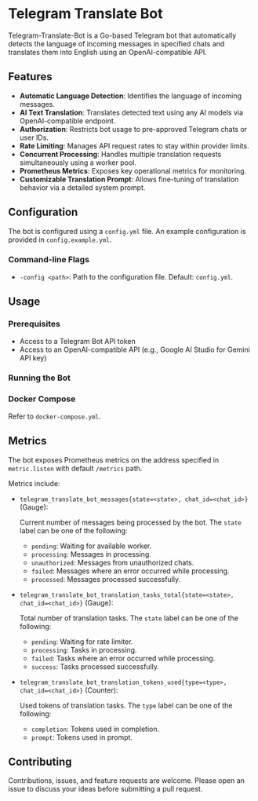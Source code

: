 # Telegram Translate Bot

Telegram-Translate-Bot is a Go-based Telegram bot that automatically detects the language of incoming messages in specified chats and translates them into English using an OpenAI-compatible API.

## Features

* **Automatic Language Detection**: Identifies the language of incoming messages.
* **AI Text Translation**: Translates detected text using any AI models via OpenAI-compatible endpoint.
* **Authorization**: Restricts bot usage to pre-approved Telegram chats or user IDs.
* **Rate Limiting**: Manages API request rates to stay within provider limits.
* **Concurrent Processing**: Handles multiple translation requests simultaneously using a worker pool.
* **Prometheus Metrics**: Exposes key operational metrics for monitoring.
* **Customizable Translation Prompt**: Allows fine-tuning of translation behavior via a detailed system prompt.

## Configuration

The bot is configured using a `config.yml` file. An example configuration is provided in `config.example.yml`.

### Command-line Flags

  * `-config <path>`: Path to the configuration file. Default: `config.yml`.

## Usage

### Prerequisites

  * Access to a Telegram Bot API token
  * Access to an OpenAI-compatible API (e.g., Google AI Studio for Gemini API key)

### Running the Bot

### Docker Compose

Refer to `docker-compose.yml`.

## Metrics

The bot exposes Prometheus metrics on the address specified in `metric.listen` with default `/metrics` path.

Metrics include:

  * `telegram_translate_bot_messages{state=<state>, chat_id=<chat_id>}` (Gauge):

     Current number of messages being processed by the bot. The `state` label can be one of the following:

     * `pending`: Waiting for available worker.
     * `processing`: Messages in processing.
     * `unauthorized`: Messages from unauthorized chats.
     * `failed`: Messages where an error occurred while processing.
     * `processed`: Messages processed successfully.

  * `telegram_translate_bot_translation_tasks_total{state=<state>, chat_id=<chat_id>}` (Gauge):

     Total number of translation tasks. The `state` label can be one of the following:

     * `pending`: Waiting for rate limiter.
     * `processing`: Tasks in processing.
     * `failed`: Tasks where an error occurred while processing.
     * `success`: Tasks processed successfully.

  * `telegram_translate_bot_translation_tokens_used{type=<type>, chat_id=<chat_id>}` (Counter):

     Used tokens of translation tasks. The `type` label can be one of the following:

     * `completion`: Tokens used in completion.
     * `prompt`: Tokens used in prompt.

## Contributing

Contributions, issues, and feature requests are welcome. Please open an issue to discuss your ideas before submitting a pull request.
